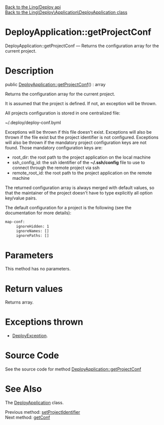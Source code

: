 [Back to the Ling/Deploy api](https://github.com/lingtalfi/Deploy/blob/master/doc/api/Ling/Deploy.md)<br>
[Back to the Ling\Deploy\Application\DeployApplication class](https://github.com/lingtalfi/Deploy/blob/master/doc/api/Ling/Deploy/Application/DeployApplication.md)


DeployApplication::getProjectConf
================



DeployApplication::getProjectConf — Returns the configuration array for the current project.




Description
================


public [DeployApplication::getProjectConf](https://github.com/lingtalfi/Deploy/blob/master/doc/api/Ling/Deploy/Application/DeployApplication/getProjectConf.md)() : array




Returns the configuration array for the current project.

It is assumed that the project is defined.
If not, an exception will be thrown.


All projects configuration is stored in one centralized file:

 ~/.deploy/deploy-conf.byml


Exceptions will be thrown if this file doesn't exist.
Exceptions will also be thrown if the file exist but the project identifier is not configured.
Exceptions will also be thrown if the mandatory project configuration keys are not found. Those mandatory
configuration keys are:

- root_dir: the root path to the project application on the local machine
- ssh_config_id: the ssh identifier of the **~/.ssh/config** file to use to connect through the remote project via ssh
- remote_root_id: the root path to the project application on the remote machine


The returned configuration array is always merged with default values, so that
the maintainer of the project doesn't have to type explicitly all option key/value pairs.


The default configuration for a project is the following (see the documentation for more details):

```txt
map-conf:
     ignoreHidden: 1
     ignoreNames: []
     ignorePaths: []
```




Parameters
================

This method has no parameters.


Return values
================

Returns array.


Exceptions thrown
================

- [DeployException](https://github.com/lingtalfi/Deploy/blob/master/doc/api/Ling/Deploy/Exception/DeployException.md).&nbsp;







Source Code
===========
See the source code for method [DeployApplication::getProjectConf](https://github.com/lingtalfi/Deploy/blob/master/Application/DeployApplication.php#L202-L247)


See Also
================

The [DeployApplication](https://github.com/lingtalfi/Deploy/blob/master/doc/api/Ling/Deploy/Application/DeployApplication.md) class.

Previous method: [setProjectIdentifier](https://github.com/lingtalfi/Deploy/blob/master/doc/api/Ling/Deploy/Application/DeployApplication/setProjectIdentifier.md)<br>Next method: [getConf](https://github.com/lingtalfi/Deploy/blob/master/doc/api/Ling/Deploy/Application/DeployApplication/getConf.md)<br>

